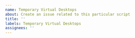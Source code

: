 ```yaml
---
name: Temporary Virtual Desktops
about: Create an issue related to this particular script
title: ''
labels: Temporary Virtual Desktops
assignees: ''
---
```

